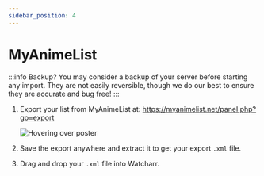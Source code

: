 ```yaml
---
sidebar_position: 4
---
```


# MyAnimeList

:::info Backup?
You may consider a backup of your server before starting any import. They are not easily reversible, though we do our best to ensure they are accurate and bug free!
:::

1. Export your list from MyAnimeList at: https://myanimelist.net/panel.php?go=export

   ![Hovering over poster](./img/mal/export.png)

2. Save the export anywhere and extract it to get your export `.xml` file.

3. Drag and drop your `.xml` file into Watcharr.
